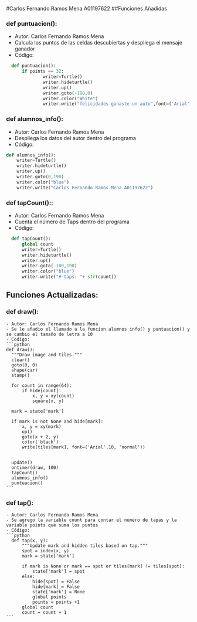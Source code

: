 #Carlos Fernando Ramos Mena A01197622
##Funciones Añadidas
### def puntuacion():
  - Autor: Carlos Fernando Ramos Mena
  - Calcula los puntos de las celdas descubiertas y despliega el mensaje ganador
  - Código:
  ```python
    def puntuacion():
        if points == 32:
                writer=Turtle()
                writer.hideturtle()
                writer.up()
                writer.goto(-180,0)
                writer.color("White")
                writer.write("felicidades ganaste un auto",font=('Arial', 20, 'normal'))
  ```
### def alumnos_info():
  - Autor: Carlos Fernando Ramos Mena
  - Despliega los datos del autor dentro del programa
  - Código:
  ```python
  def alumnos_info():
      writer=Turtle()
      writer.hideturtle()
      writer.up()
      writer.goto(0,190)
      writer.color("blue")
      writer.write("Carlos Fernando Ramos Mena A01197622")
  ```
  ### def tapCount()::
  - Autor: Carlos Fernando Ramos Mena
  - Cuenta el número de Taps dentro del programa
  - Código:
  ```python
    def tapCount():
        global count
        writer=Turtle()
        writer.hideturtle()
        writer.up()
        writer.goto(-100,190)
        writer.color("blue")
        writer.write("# taps: "+ str(count))
  ```
  
  ## Funciones Actualizadas:
  ### def draw():
    - Autor: Carlos Fernando Ramos Mena
    - Se le añadio el llamado a la funcion alumnos info() y puntuacion() y se cambio el tamaño de letra a 10
    - Codigo:
    ```python
    def draw():
      """Draw image and tiles."""
      clear()
      goto(0, 0)
      shape(car)
      stamp()

      for count in range(64):
          if hide[count]:
              x, y = xy(count)
              square(x, y)

      mark = state['mark']

      if mark is not None and hide[mark]:
          x, y = xy(mark)
          up()
          goto(x + 2, y)
          color('black')
          write(tiles[mark], font=('Arial',10, 'normal'))


      update()
      ontimer(draw, 100)
      tapCount()
      alumnos_info()
      puntuacion()
    ```
   ### def tap():
    - Autor: Carlos Fernando Ramos Mena
    - Se agrego la variable count para contar el numero de tapas y la variable points que suma los puntos
    - Código:
    ```python
      def tap(x, y):
          """Update mark and hidden tiles based on tap."""
          spot = index(x, y)
          mark = state['mark']

          if mark is None or mark == spot or tiles[mark] != tiles[spot]:
              state['mark'] = spot        
          else:
              hide[spot] = False
              hide[mark] = False
              state['mark'] = None
              global points
              points = points +1        
          global count
          count = count + 1
    ```
    
